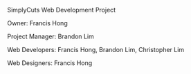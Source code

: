 SimplyCuts Web Development Project

Owner: Francis Hong

Project Manager: Brandon Lim

Web Developers: Francis Hong, Brandon Lim, Christopher Lim

Web Designers: Francis Hong
